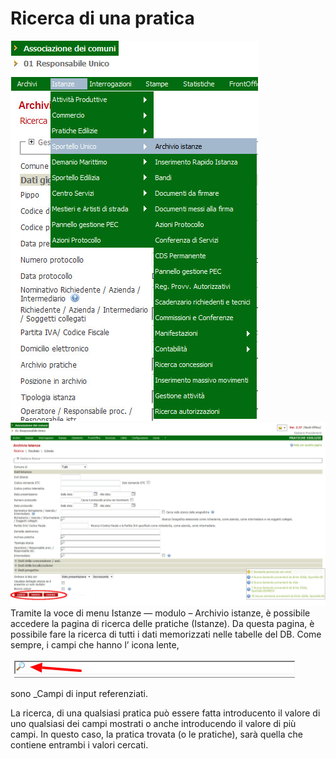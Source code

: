 # Ricerca di una pratica

![](../assets/immagine40.jpg)![](../assets/immagine41.jpg)Tramite la voce di menu Istanze — modulo – Archivio istanze, è possibile accedere la pagina di ricerca delle pratiche (Istanze). Da questa pagina, è possibile fare la ricerca di tutti i dati memorizzati nelle tabelle del DB. Come sempre, i campi che hanno l’ icona lente,

![](../assets/immagine47.jpg)

sono _Campi di input referenziati.

La ricerca, di una qualsiasi pratica può essere fatta introducento il valore di uno qualsiasi dei campi mostrati o anche introducendo il valore di più campi. In questo caso, la pratica trovata (o le pratiche), sarà quella che contiene entrambi i valori cercati.


